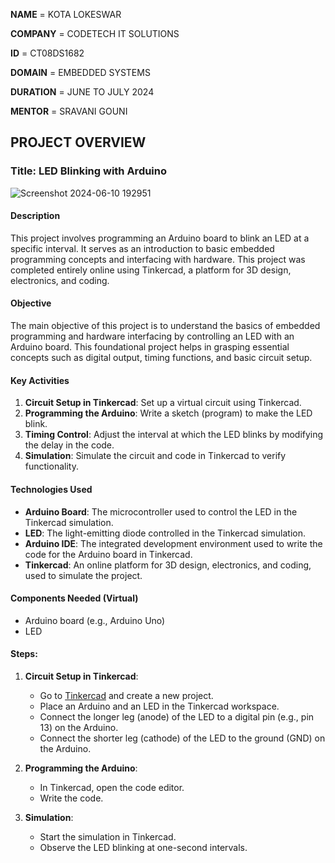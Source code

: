 


**NAME**      = KOTA LOKESWAR

**COMPANY**   = CODETECH IT SOLUTIONS

**ID**        = CT08DS1682

**DOMAIN**   = EMBEDDED SYSTEMS

**DURATION** = JUNE TO JULY 2024

**MENTOR**   = SRAVANI GOUNI


## PROJECT OVERVIEW

### Title: LED Blinking with Arduino


![Screenshot 2024-06-10 192951](https://github.com/lokeswarkota/CODETECH-TASK-1/assets/172287217/6dc37852-80ec-4080-9469-d7700c4d7439)

#### Description
This project involves programming an Arduino board to blink an LED at a specific interval. It serves as an introduction to basic embedded programming concepts and interfacing with hardware. This project was completed entirely online using Tinkercad, a platform for 3D design, electronics, and coding.

#### Objective
The main objective of this project is to understand the basics of embedded programming and hardware interfacing by controlling an LED with an Arduino board. This foundational project helps in grasping essential concepts such as digital output, timing functions, and basic circuit setup.

#### Key Activities
1. **Circuit Setup in Tinkercad**: Set up a virtual circuit using Tinkercad.
2. **Programming the Arduino**: Write a sketch (program) to make the LED blink.
3. **Timing Control**: Adjust the interval at which the LED blinks by modifying the delay in the code.
4. **Simulation**: Simulate the circuit and code in Tinkercad to verify functionality.

#### Technologies Used
- **Arduino Board**: The microcontroller used to control the LED in the Tinkercad simulation.
- **LED**: The light-emitting diode controlled in the Tinkercad simulation.
- **Arduino IDE**: The integrated development environment used to write the code for the Arduino board in Tinkercad.
- **Tinkercad**: An online platform for 3D design, electronics, and coding, used to simulate the project.

#### Components Needed (Virtual)
- Arduino board (e.g., Arduino Uno)
- LED


#### Steps:

1. **Circuit Setup in Tinkercad**:
   - Go to [Tinkercad](https://www.tinkercad.com/) and create a new project.
   - Place an Arduino and an LED in the Tinkercad workspace.
   - Connect the longer leg (anode) of the LED to a digital pin (e.g., pin 13) on the Arduino.
   - Connect the shorter leg (cathode) of the LED to the ground (GND) on the Arduino.

2. **Programming the Arduino**:
   - In Tinkercad, open the code editor.
   - Write the  code.

3. **Simulation**:
   - Start the simulation in Tinkercad.
   - Observe the LED blinking at one-second intervals.
